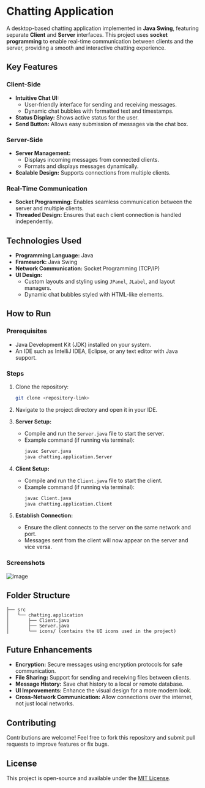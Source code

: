 # Chatting Application

A desktop-based chatting application implemented in **Java Swing**, featuring separate **Client** and **Server** interfaces. This project uses **socket programming** to enable real-time communication between clients and the server, providing a smooth and interactive chatting experience.

## Key Features

### Client-Side
- **Intuitive Chat UI:**
  - User-friendly interface for sending and receiving messages.
  - Dynamic chat bubbles with formatted text and timestamps.
- **Status Display:** Shows active status for the user.
- **Send Button:** Allows easy submission of messages via the chat box.

### Server-Side
- **Server Management:**
  - Displays incoming messages from connected clients.
  - Formats and displays messages dynamically.
- **Scalable Design:** Supports connections from multiple clients.

### Real-Time Communication
- **Socket Programming:** Enables seamless communication between the server and multiple clients.
- **Threaded Design:** Ensures that each client connection is handled independently.

## Technologies Used
- **Programming Language:** Java
- **Framework:** Java Swing
- **Network Communication:** Socket Programming (TCP/IP)
- **UI Design:**
  - Custom layouts and styling using `JPanel`, `JLabel`, and layout managers.
  - Dynamic chat bubbles styled with HTML-like elements.

## How to Run

### Prerequisites
- Java Development Kit (JDK) installed on your system.
- An IDE such as IntelliJ IDEA, Eclipse, or any text editor with Java support.

### Steps
1. Clone the repository:
   ```bash
   git clone <repository-link>
   ```

2. Navigate to the project directory and open it in your IDE.

3. **Server Setup:**
   - Compile and run the `Server.java` file to start the server.
   - Example command (if running via terminal):
     ```bash
     javac Server.java
     java chatting.application.Server
     ```

4. **Client Setup:**
   - Compile and run the `Client.java` file to start the client.
   - Example command (if running via terminal):
     ```bash
     javac Client.java
     java chatting.application.Client
     ```

5. **Establish Connection:**
   - Ensure the client connects to the server on the same network and port.
   - Messages sent from the client will now appear on the server and vice versa.

### Screenshots
![image](https://github.com/user-attachments/assets/d6c7e1a2-13f5-400c-b3d6-a8dc6073c7ea)

## Folder Structure
```
├── src
│   └── chatting.application
│       ├── Client.java
│       ├── Server.java
│       └── icons/ (contains the UI icons used in the project)
```

## Future Enhancements
- **Encryption:** Secure messages using encryption protocols for safe communication.
- **File Sharing:** Support for sending and receiving files between clients.
- **Message History:** Save chat history to a local or remote database.
- **UI Improvements:** Enhance the visual design for a more modern look.
- **Cross-Network Communication:** Allow connections over the internet, not just local networks.

## Contributing
Contributions are welcome! Feel free to fork this repository and submit pull requests to improve features or fix bugs.

## License
This project is open-source and available under the [MIT License](LICENSE).
